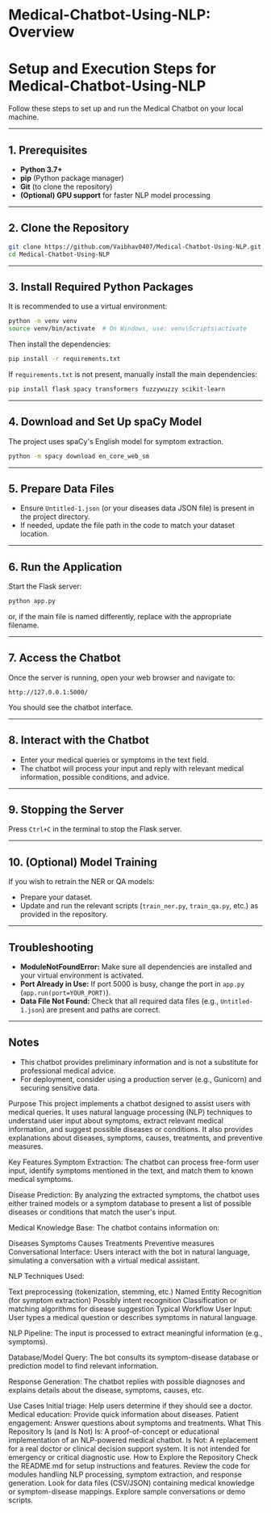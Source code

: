 # Medical-Chatbot-Using-NLP: Overview

# Setup and Execution Steps for Medical-Chatbot-Using-NLP

Follow these steps to set up and run the Medical Chatbot on your local machine.

---

## 1. Prerequisites

- **Python 3.7+**
- **pip** (Python package manager)
- **Git** (to clone the repository)
- **(Optional) GPU support** for faster NLP model processing

---

## 2. Clone the Repository

```bash
git clone https://github.com/Vaibhav0407/Medical-Chatbot-Using-NLP.git
cd Medical-Chatbot-Using-NLP
```

---

## 3. Install Required Python Packages

It is recommended to use a virtual environment:

```bash
python -m venv venv
source venv/bin/activate  # On Windows, use: venv\Scripts\activate
```

Then install the dependencies:

```bash
pip install -r requirements.txt
```

If `requirements.txt` is not present, manually install the main dependencies:

```bash
pip install flask spacy transformers fuzzywuzzy scikit-learn
```

---

## 4. Download and Set Up spaCy Model

The project uses spaCy's English model for symptom extraction.

```bash
python -m spacy download en_core_web_sm
```

---

## 5. Prepare Data Files

- Ensure `Untitled-1.json` (or your diseases data JSON file) is present in the project directory.
- If needed, update the file path in the code to match your dataset location.

---

## 6. Run the Application

Start the Flask server:

```bash
python app.py
```
or, if the main file is named differently, replace with the appropriate filename.

---

## 7. Access the Chatbot

Once the server is running, open your web browser and navigate to:

```
http://127.0.0.1:5000/
```

You should see the chatbot interface.

---

## 8. Interact with the Chatbot

- Enter your medical queries or symptoms in the text field.
- The chatbot will process your input and reply with relevant medical information, possible conditions, and advice.

---

## 9. Stopping the Server

Press `Ctrl+C` in the terminal to stop the Flask server.

---

## 10. (Optional) Model Training

If you wish to retrain the NER or QA models:
- Prepare your dataset.
- Update and run the relevant scripts (`train_ner.py`, `train_qa.py`, etc.) as provided in the repository.

---

## Troubleshooting

- **ModuleNotFoundError:** Make sure all dependencies are installed and your virtual environment is activated.
- **Port Already in Use:** If port 5000 is busy, change the port in `app.py` (`app.run(port=YOUR_PORT)`).
- **Data File Not Found:** Check that all required data files (e.g., `Untitled-1.json`) are present and paths are correct.

---

## Notes

- This chatbot provides preliminary information and is not a substitute for professional medical advice.
- For deployment, consider using a production server (e.g., Gunicorn) and securing sensitive data.

Purpose
This project implements a chatbot designed to assist users with medical queries. It uses natural language processing (NLP) techniques to understand user input about symptoms, extract relevant medical information, and suggest possible diseases or conditions. It also provides explanations about diseases, symptoms, causes, treatments, and preventive measures.

Key Features
Symptom Extraction:
The chatbot can process free-form user input, identify symptoms mentioned in the text, and match them to known medical symptoms.

Disease Prediction:
By analyzing the extracted symptoms, the chatbot uses either trained models or a symptom database to present a list of possible diseases or conditions that match the user's input.

Medical Knowledge Base:
The chatbot contains information on:

Diseases
Symptoms
Causes
Treatments
Preventive measures
Conversational Interface:
Users interact with the bot in natural language, simulating a conversation with a virtual medical assistant.

NLP Techniques Used:

Text preprocessing (tokenization, stemming, etc.)
Named Entity Recognition (for symptom extraction)
Possibly intent recognition
Classification or matching algorithms for disease suggestion
Typical Workflow
User Input:
User types a medical question or describes symptoms in natural language.

NLP Pipeline:
The input is processed to extract meaningful information (e.g., symptoms).

Database/Model Query:
The bot consults its symptom-disease database or prediction model to find relevant information.

Response Generation:
The chatbot replies with possible diagnoses and explains details about the disease, symptoms, causes, etc.

Use Cases
Initial triage: Help users determine if they should see a doctor.
Medical education: Provide quick information about diseases.
Patient engagement: Answer questions about symptoms and treatments.
What This Repository Is (and Is Not)
Is: A proof-of-concept or educational implementation of an NLP-powered medical chatbot.
Is Not: A replacement for a real doctor or clinical decision support system. It is not intended for emergency or critical diagnostic use.
How to Explore the Repository
Check the README.md for setup instructions and features.
Review the code for modules handling NLP processing, symptom extraction, and response generation.
Look for data files (CSV/JSON) containing medical knowledge or symptom-disease mappings.
Explore sample conversations or demo scripts.
